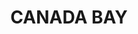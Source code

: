 ---
lastmod: '2025-04-06T06:05:20+00:00'
latitude: -33.866044
layout: suburb
longitude: 151.133865
postcode: '2046'
state: NSW
title: CANADA BAY
url: /nsw/canada-bay/
---
